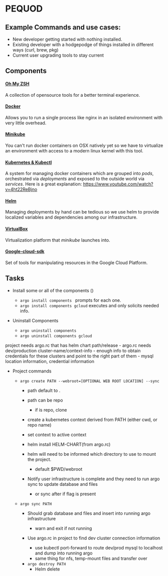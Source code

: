 # PEQUOD

## Example Commands and use cases:
* New developer getting started with nothing installed.
* Existing developer with a hodgepodge of things installed in different ways (curl, brew, pkg)
* Current user upgrading tools to stay current

## Components
#### [Oh My ZSH](https://github.com/robbyrussell/oh-my-zsh)
A collection of opensource tools for a better terminal experience.

#### [Docker](https://www.docker.com/what-docker)
Allows you to run a single process like nginx in an isolated environment with very little overhead.

#### [Minikube](https://github.com/kubernetes/minikube)
You can't run docker containers on OSX natively yet so we have to virtualize an environment with access to a modern linux kernel with this tool. 

#### [Kubernetes & Kubectl](https://github.com/kubernetes/kubernetes)
A system for managing docker containers which are grouped into _pods_, orchestrated via _deployments_ and exposed to the outside world via _services_. Here is a great explanation: https://www.youtube.com/watch?v=4ht22ReBjno

#### [Helm](https://github.com/kubernetes/helm)
Managing deployments by hand can be tedious so we use helm to provide localized variables and dependencies among our infrastructure.

#### [VirtualBox]()
Virtualization platform that _minikube_ launches into.

#### [Google-cloud-sdk](https://cloud.google.com/sdk/)
Set of tools for manipulating resources in the Google Cloud Platform.


## Tasks
 
* Install some or all of the components ()
  * `argo install components ` prompts for each one.
  * `argo install components gcloud` executes and only solicits needed info.

* Uninstall Components
  * `argo uninstall components `
  * `argo uninstall components gcloud`
   
project needs argo.rc that has helm chart path/release
    - argo.rc needs dev/production cluster-name/context-info
        - enough info to obtain credentials for these clusters and point to the right part of them
    - mysql location information, credential information

* Project commands
  * `argo create PATH --webroot=[OPTIONAL WEB ROOT LOCATION] --sync`
    - path default to .
    - path can be repo
        - if is repo, clone
        
    - create a kubernetes context derived from PATH (either cwd, or repo name)
    - set context to active context
    
    - helm install HELM-CHART(from argo.rc)
    - helm will need to be informed which directory to use to mount the project.
        - default $PWD/webroot
    
    - Notify user infrastructure is complete and they need to run argo sync to update database and files
        - or sync after if flag is present
    
  * `argo sync PATH`
    - Should grab database and files and insert into running argo infrastructure
        - warn and exit if not running
        
    - Use argo.rc in project to find dev cluster connection information
        - use kubectl port-forward to route dev/prod mysql to localhost and dump into running argo
        - same thing for nfs, temp-mount files and transfer over
    
    * `argo destroy PATH`
      - Helm delete